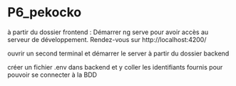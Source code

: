 # P6_pekocko
à partir du dossier frontend :
Démarrer ng serve pour avoir accès au serveur de développement. Rendez-vous sur http://localhost:4200/

ouvrir un second terminal et démarrer le server à partir du dossier backend 

créer un fichier .env dans backend et y coller les identifiants fournis pour pouvoir se connecter à la BDD
